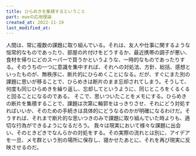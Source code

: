 ```yaml
---
title: ひらめきを集積するということ
part: moeの応用理論
created_at: 2022-11-19
last_modified_at: 
---
```


人間は、常に複数の課題に取り組んでいる。それは、友人や仕事に関するような恒常的なものであったり、部屋の片付けをどうするか、最近携帯の調子が悪い、食材を帰りにどのスーパーで買うかというような、一時的なものであったりする。そのうちの一つに意識を集中すれば、それへの対処法、方針、総括、感想といったものが、無秩序に、断片的にひらめくことになる。だが、すぐにまた別の課題に思いが移ることで、ひらめきは断片のまま忘却されてしまう。そうして、何度も同じひらめきを繰り返し、忘却してというように、同じところをくるくると回ることになるのである。
そこで、思いついたことをメモにする。ひらめきの断片を集積することで、課題は次第に輪郭をはっきりさせ、それにどう対処すればいいか、そのための手続きは具体的にどうなるのかが明確になるわけだ。そうすれば、それまで断片的な思いつきのみで課題に取り組んでいた時よりも、適切な行為ができるようになるだろう。
我々は現実において様々な課題に出会い、そのときどきでなんらかの対処をする。その実際の流れとは別に、アイデアを一旦、メモ群という別の場所に保存し、寝かせたあとに、それを再び現実に反映させるのだ。